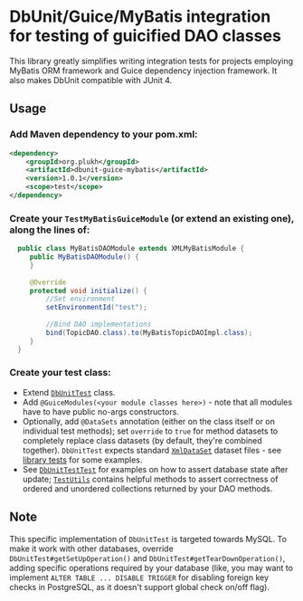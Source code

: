 # DbUnit/Guice/MyBatis integration for testing of guicified DAO classes

This library greatly simplifies writing integration tests for projects employing MyBatis ORM framework and Guice dependency injection framework. It also makes DbUnit compatible with JUnit 4.

## Usage

### Add Maven dependency to your pom.xml:

```xml
<dependency>
    <groupId>org.plukh</groupId>
    <artifactId>dbunit-guice-mybatis</artifactId>
    <version>1.0.1</version>
    <scope>test</scope>
</dependency>
```

### Create your `TestMyBatisGuiceModule` (or extend an existing one), along the lines of:
 
```java
  public class MyBatisDAOModule extends XMLMyBatisModule { 
     public MyBatisDAOModule() {
     }
 
     @Override
     protected void initialize() {
         //Set environment
         setEnvironmentId("test");
 
         //Bind DAO implementations
         bind(TopicDAO.class).to(MyBatisTopicDAOImpl.class);
     }
  }
```

### Create your test class:
* Extend [`DbUnitTest`](src/main/java/org/plukh/dbunitguice/dbunit/DbUnitTest.java) class.
* Add `@GuiceModules(<your module classes here>)` - note that all modules have to have public no-args constructors.
* Optionally, add `@DataSets` annotation (either on the class itself or on individual test methods); set `override` to `true` for method datasets to completely replace class datasets (by default, they're combined together). `DbUnitTest` expects standard [`XmlDataSet`](http://dbunit.sourceforge.net/components.html) dataset files - see [library tests](src/test/resources/org/plukh/dbunitguice/dbunit) for some examples.
* See [`DbUnitTestTest`](src/test/java/org/plukh/dbunitguice/dbunit/DbUnitTestTest.java) for examples on how to assert database state after update; [`TestUtils`](src/main/java/org/plukh/dbunitguice/util/TestUtils.java) contains helpful methods to assert correctness of ordered and unordered collections returned by your DAO methods.  

## Note

This specific implementation of `DbUnitTest` is targeted towards MySQL. To make it work with other databases, override `DbUnitTest#getSetUpOperation()` and `DbUnitTest#getTearDownOperation()`, adding specific operations required by your database (like, you may want to implement `ALTER TABLE ... DISABLE TRIGGER` for disabling foreign key checks in PostgreSQL, as it doesn't support global check on/off flag).